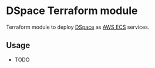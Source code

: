 # DSpace Terraform module

Terraform module to deploy [DSpace](https://dspace.lyrasis.org/) as
[AWS ECS](https://aws.amazon.com/ecs/) services.

## Usage

- TODO
